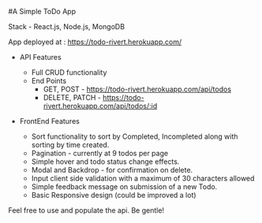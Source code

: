 #A Simple ToDo App

Stack - React.js, Node.js, MongoDB

App deployed at : https://todo-rivert.herokuapp.com/

- API Features

  - Full CRUD functionality
  - End Points
    - GET, POST - https://todo-rivert.herokuapp.com/api/todos
    - DELETE, PATCH - https://todo-rivert.herokuapp.com/api/todos/:id

- FrontEnd Features

  - Sort functionality to sort by Completed, Incompleted along with sorting by time created.
  - Pagination - currently at 9 todos per page
  - Simple hover and todo status change effects.
  - Modal and Backdrop - for confirmation on delete.
  - Input client side validation with a maximum of 30 characters allowed
  - Simple feedback message on submission of a new Todo.
  - Basic Responsive design (could be improved a lot)

Feel free to use and populate the api. Be gentle!
